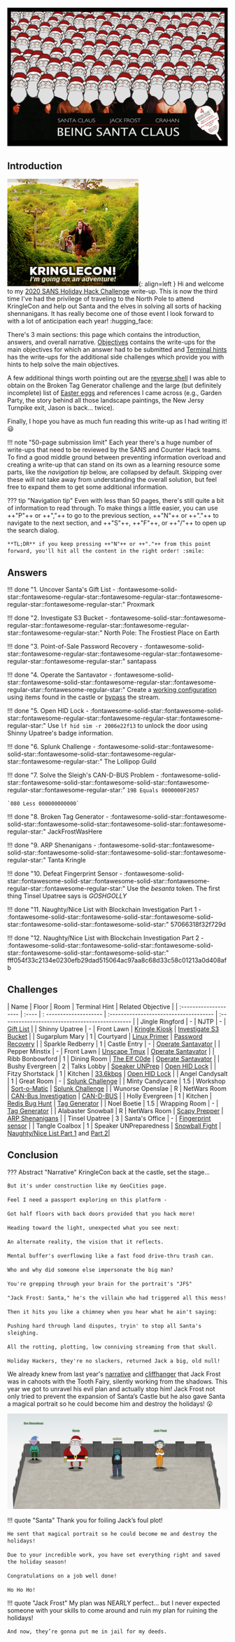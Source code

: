 ![Being Santa Claus](./img/misc/being_santa_clause.png)

## Introduction

![Going on an adventure](./img/misc/going_on_an_adventure.gif){: align=left }
Hi and welcome to my [2020 SANS Holiday Hack Challenge](https://holidayhackchallenge.com/2020/) write-up. This is now the third time I've had the privilege of traveling to the North Pole to attend KringleCon and help out Santa and the elves in solving all sorts of hacking shennanigans. It has really become one of those event I look forward to with a lot of anticipation each year! :hugging_face: 

There's 3 main sections: this page which contains the introduction, answers, and overall narrative. [Objectives](./objectives/o1.md) contains the write-ups for the main objectives for which an answer had to be submitted and [Terminal hints](./hints/h2.md) has the write-ups for the additional side challenges which provide you with hints to help solve the main objectives.

A few additional things worth pointing out are the [reverse shell](./objectives/o8.md) I was able to obtain on the Broken Tag Generator challenge and the large (but definitely incomplete) list of [Easter eggs](./easter_eggs.md) and references I came across (e.g., Garden Party, the story behind all those landscape paintings, the New Jersy Turnpike exit, Jason is back... twice).

Finally, I hope you have as much fun reading this write-up as I had writing it! :smiley:

!!! note "50-page submission limit"
    Each year there's a huge number of write-ups that need to be reviewed by the SANS and Counter Hack teams. To find a good middle ground between preventing information overload and creating a write-up that can stand on its own as a learning resource some parts, like the *navigation tip* below, are collapsed by default. Skipping over these will not take away from understanding the overall solution, but feel free to expand them to get some additional information.

??? tip "Navigation tip"
    Even with less than 50 pages, there's still quite a bit of information to read through. To make things a little easier, you can use ++"P"++ or ++","++ to go to the previous section, ++"N"++ or ++"."++ to navigate to the next section, and ++"S"++, ++"F"++, or ++"/"++ to open up the search dialog.

    **TL;DR** if you keep pressing ++"N"++ or ++"."++ from this point forward, you'll hit all the content in the right order! :smile:


## Answers

!!! done "1. Uncover Santa's Gift List - :fontawesome-solid-star::fontawesome-regular-star::fontawesome-regular-star::fontawesome-regular-star::fontawesome-regular-star:"
    Proxmark

!!! done "2. Investigate S3 Bucket - :fontawesome-solid-star::fontawesome-regular-star::fontawesome-regular-star::fontawesome-regular-star::fontawesome-regular-star:"
    North Pole: The Frostiest Place on Earth

!!! done "3. Point-of-Sale Password Recovery - :fontawesome-solid-star::fontawesome-regular-star::fontawesome-regular-star::fontawesome-regular-star::fontawesome-regular-star:"
    santapass

!!! done "4. Operate the Santavator - :fontawesome-solid-star::fontawesome-solid-star::fontawesome-regular-star::fontawesome-regular-star::fontawesome-regular-star:"
    Create a [working configuration](./img/objectives/o4/green_activated.png) using items found in the castle or [bypass](./objectives/o4.md) the stream.

!!! done "5. Open HID Lock - :fontawesome-solid-star::fontawesome-solid-star::fontawesome-regular-star::fontawesome-regular-star::fontawesome-regular-star:"
    Use `lf hid sim -r 2006e22f13` to unlock the door using Shinny Upatree's badge information.

!!! done "6. Splunk Challenge - :fontawesome-solid-star::fontawesome-solid-star::fontawesome-solid-star::fontawesome-regular-star::fontawesome-regular-star:"
    The Lollipop Guild

!!! done "7. Solve the Sleigh's CAN-D-BUS Problem - :fontawesome-solid-star::fontawesome-solid-star::fontawesome-solid-star::fontawesome-regular-star::fontawesome-regular-star:"
    `19B Equals 0000000F2057`

    `080 Less 000000000000`

!!! done "8. Broken Tag Generator - :fontawesome-solid-star::fontawesome-solid-star::fontawesome-solid-star::fontawesome-solid-star::fontawesome-regular-star:"
    JackFrostWasHere

!!! done "9. ARP Shenanigans - :fontawesome-solid-star::fontawesome-solid-star::fontawesome-solid-star::fontawesome-solid-star::fontawesome-regular-star:"
    Tanta Kringle

!!! done "10. Defeat Fingerprint Sensor - :fontawesome-solid-star::fontawesome-solid-star::fontawesome-solid-star::fontawesome-regular-star::fontawesome-regular-star:"
    Use the *besanta* token. The first thing Tinsel Upatree says is *GOSHGOLLY*

!!! done "11. Naughty/Nice List with Blockchain Investigation Part 1 - :fontawesome-solid-star::fontawesome-solid-star::fontawesome-solid-star::fontawesome-solid-star::fontawesome-solid-star:"
    57066318f32f729d

!!! done "12. Naughty/Nice List with Blockchain Investigation Part 2 - :fontawesome-solid-star::fontawesome-solid-star::fontawesome-solid-star::fontawesome-solid-star::fontawesome-solid-star:"
    fff054f33c2134e0230efb29dad515064ac97aa8c68d33c58c01213a0d408afb


## Challenges

| Name                  | Floor | Room                   | Terminal Hint                          | Related Objective                               |
| :-------------------- | :---- | : -------------------- | :------------------------------------- | :---------------------------------------------- |
| Jingle Ringford       | -     | NJTP                   | -                                      | [Gift List](./objectives/o1.md)                 |
| Shinny Upatree        | -     | Front Lawn             | [Kringle Kiosk](./hints/h2.md)         | [Investigate S3 Bucket](./objectives/o2.md)     |
| Sugarplum Mary        | 1     | Courtyard              | [Linux Primer](./hints/h3.md)          | [Password Recovery](./objectives/o3.md)         |
| Sparkle Redberry      | 1     | Castle Entry           | -                                      | [Operate Santavator](./objectives/o4.md)        |
| Pepper Minstix        | -     | Front Lawn             | [Unscape Tmux](./hints/h4a.md)         | [Operate Santavator](./objectives/o4.md)        |
| Ribb Bonbowford       | 1     | Dining Room            | [The Elf C0de](./hints/h4b.md)         | [Operate Santavator](./objectives/o4.md)        |
| Bushy Evergreen       | 2     | Talks Lobby            | [Speaker UNPrep](./hints/h5a.md)       | [Open HID Lock](./objectives/o5.md)             |
| Fitzy Shortstack      | 1     | Kitchen                | [33.6kbps](./hints/h5b.md)             | [Open HID Lock](./objectives/o5.md)             |
| Angel Candysalt       | 1     | Great Room             | -                                      | [Splunk Challenge](./objectives/o6.md)          |
| Minty Candycane       | 1.5   | Workshop               | [Sort-o-Matic](./hints/h6.md)          | [Splunk Challenge](./objectives/o6.md)          |
| Wunorse Openslae      | R     | NetWars Room           | [CAN-Bus Investigation](./hints/h7.md) | [CAN-D-BUS](./objectives/o7.md)                 |
| Holly Evergreen       | 1     | Kitchen                | [Redis Bug Hunt](./hints/h8.md)        | [Tag Generator](./objectives/o8.md)             |
| Noel Boetie           | 1.5   | Wrapping Room          | -                                      | [Tag Generator](./objectives/o8.md)             |
| Alabaster Snowball    | R     | NetWars Room           | [Scapy Prepper](./hints/h9.md)         | [ARP Shenanigans](./objectives/o9.md)           |
| Tinsel Upatree        | 3     | Santa's Office         | -                                      | [Fingerprint sensor](./objectives/o10.md)       |
| Tangle Coalbox        | 1     | Speaker UNPreparedness | [Snowball Fight](./hints/h11a.md)       | [Naughty/Nice List Part 1](./objectives/o11a.md) and [Part 2](./objectives/o11b.md)|




## Conclusion

??? Abstract "Narrative"
    KringleCon back at the castle, set the stage...

    But it's under construction like my GeoCities page.

    Feel I need a passport exploring on this platform -

    Got half floors with back doors provided that you hack more!

    Heading toward the light, unexpected what you see next:

    An alternate reality, the vision that it reflects.

    Mental buffer's overflowing like a fast food drive-thru trash can.

    Who and why did someone else impersonate the big man?

    You're grepping through your brain for the portrait's "JFS"

    "Jack Frost: Santa," he's the villain who had triggered all this mess!

    Then it hits you like a chimney when you hear what he ain't saying:

    Pushing hard through land disputes, tryin' to stop all Santa's sleighing.

    All the rotting, plotting, low conniving streaming from that skull.

    Holiday Hackers, they're no slackers, returned Jack a big, old null!

We already knew from last year's [narrative](https://n00.be/HolidayHackChallenge2019/#narrative) and [cliffhanger](https://n00.be/HolidayHackChallenge2019/#kringlecon-3) that Jack Frost was in cahoots with the Tooth Fairy, silently working from the shadows. This year we got to unravel his evil plan and actually stop him! Jack Frost not only tried to prevent the expansion of Santa’s Castle but he also gave Santa a magical portrait so he could become him and destroy the holidays! :open_mouth:

![Completed](./img/misc/balcony.png)

!!! quote "Santa"
    Thank you for foiling Jack’s foul plot!

    He sent that magical portrait so he could become me and destroy the holidays!

    Due to your incredible work, you have set everything right and saved the holiday season!

    Congratulations on a job well done!

    Ho Ho Ho!

!!! quote "Jack Frost"
    My plan was NEARLY perfect... but I never expected someone with your skills to come around and ruin my plan for ruining the holidays!

    And now, they’re gonna put me in jail for my deeds.
